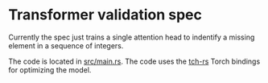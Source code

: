 # Transformer validation spec
Currently the spec just trains a single attention head to indentify a missing element in a sequence of integers.

The code is located in [src/main.rs](src/main.rs).
The code uses the [tch-rs](https://crates.io/crates/tch) Torch bindings for optimizing the model.
